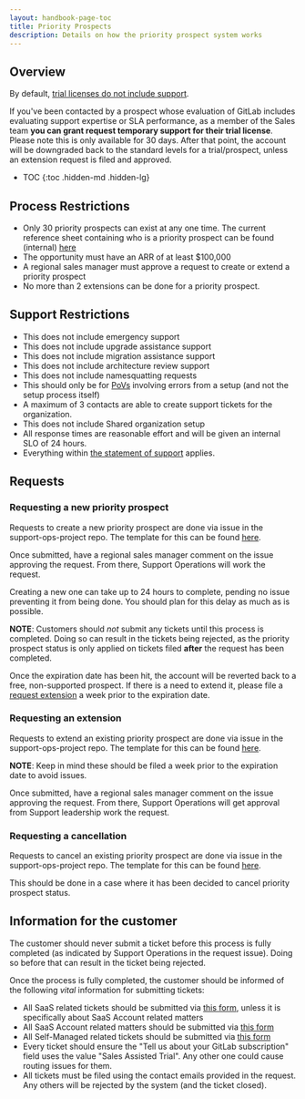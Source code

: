 ```yaml
---
layout: handbook-page-toc
title: Priority Prospects
description: Details on how the priority prospect system works
---
```


## Overview

By default, [trial licenses do not include support](https://about.gitlab.com/support/#trials-support).

If you've been contacted by a prospect whose evaluation of GitLab includes evaluating support expertise or SLA performance, as a member of the Sales team **you can grant request temporary support for their trial license**. Please note this is only available for 30 days. After that point, the account will be downgraded back to the standard levels for a trial/prospect, unless an extension request is filed and approved.

- TOC
{:toc .hidden-md .hidden-lg}

## Process Restrictions

* Only 30 priority prospects can exist at any one time. The current reference
   sheet containing who is a priority prospect can be found (internal)
  [here](https://docs.google.com/spreadsheets/d/11p3aBj1LTr-ngk1wxoMlae-UvJ3bOTuQHd48so2ZcXU/edit?usp=sharing)
* The opportunity must have an ARR of at least $100,000
* A regional sales manager must approve a request to create or extend a priority
  prospect
* No more than 2 extensions can be done for a priority prospect.

## Support Restrictions

* This does not include emergency support
* This does not include upgrade assistance support
* This does not include migration assistance support
* This does not include architecture review support
* This does not include namesquatting requests
* This should only be for [PoVs](../../customer-success/solutions-architects/tools-and-resources/pov/) involving errors from a setup (and not the setup
  process itself)
* A maximum of 3 contacts are able to create support tickets for the organization.
* This does not include Shared organization setup
* All response times are reasonable effort and will be given an internal SLO of
  24 hours.
* Everything within [the statement of support](/support/statement-of-support.html) applies.

## Requests

### Requesting a new priority prospect

Requests to create a new priority prospect are done via issue in the
support-ops-project repo. The template for this can be found
[here](https://gitlab.com/gitlab-com/support/support-ops/support-ops-project/-/issues/new?issuable_template=Priority%20Prospect%20Creation%20Request).

Once submitted, have a regional sales manager comment on the issue approving the
request. From there, Support Operations will work the request.

Creating a new one can take up to 24 hours to complete, pending no issue
preventing it from being done. You should plan for this delay as much as is possible.

**NOTE**: Customers should _not_ submit any tickets until this process is
completed. Doing so can result in the tickets being rejected, as the
priority prospect status is only applied on tickets filed **after** the request
has been completed.

Once the expiration date has been hit, the account will be reverted back to a
free, non-supported prospect. If there is a need to extend it, please file a
[request extension](#requesting-an-extension)
a week prior to the expiration date.

### Requesting an extension

Requests to extend an existing priority prospect are done via issue in the
support-ops-project repo. The template for this can be found
[here](https://gitlab.com/gitlab-com/support/support-ops/support-ops-project/-/issues/new?issuable_template=Priority%20Prospect%20Extension%20Request).

**NOTE**: Keep in mind these should be filed a week prior to the expiration
date to avoid issues.

Once submitted, have a regional sales manager comment on the issue approving the
request. From there, Support Operations will get approval from Support
leadership work the request.

### Requesting a cancellation

Requests to cancel an existing priority prospect are done via issue in the
support-ops-project repo. The template for this can be found
[here](https://gitlab.com/gitlab-com/support/support-ops/support-ops-project/-/issues/new?issuable_template=Priority%20Prospect%20Extension%20Request).

This should be done in a case where it has been decided to cancel priority
prospect status.

## Information for the customer

The customer should never submit a ticket before this process is fully completed
(as indicated by Support Operations in the request issue). Doing so before that
can result in the ticket being rejected.

Once the process is fully completed, the customer should be informed of the
following _vital_ information for submitting tickets:

* All SaaS related tickets should be submitted via
  [this form](https://support.gitlab.com/hc/en-us/requests/new?ticket_form_id=334447),
  unless it is specifically about SaaS Account related matters
* All SaaS Account related matters should be submitted via
  [this form](https://support.gitlab.com/hc/en-us/requests/new?ticket_form_id=360000803379)
* All Self-Managed related tickets should be submitted via
  [this form](https://support.gitlab.com/hc/en-us/requests/new?ticket_form_id=426148)
* Every ticket should ensure the "Tell us about your GitLab subscription" field
  uses the value "Sales Assisted Trial". Any other one could cause routing
  issues for them.
* All tickets must be filed using the contact emails provided in the request.
  Any others will be rejected by the system (and the ticket closed).
